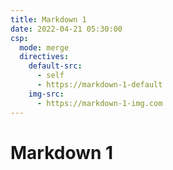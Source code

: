 ```yaml
---
title: Markdown 1
date: 2022-04-21 05:30:00
csp:
  mode: merge
  directives:
    default-src:
      - self
      - https://markdown-1-default
    img-src:
      - https://markdown-1-img.com
---
```


# Markdown 1
